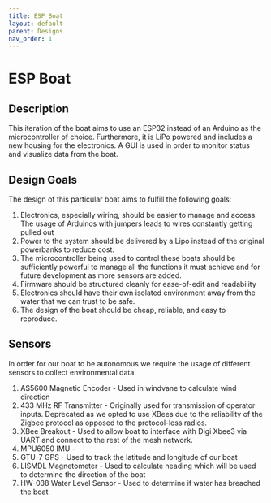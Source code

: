 ```yaml
---
title: ESP Boat
layout: default
parent: Designs
nav_order: 1
---
```


# ESP Boat

## Description
This iteration of the boat aims to use an ESP32 instead of an Arduino as 
the microcontroller of choice. Furthermore, it is LiPo powered and includes a 
new housing for the electronics. A GUI is used in order to monitor status and visualize
data from the boat. 


## Design Goals 
The design of this particular boat aims to fulfill the following goals:
1. Electronics, especially wiring, should be easier to manage and access. The usage 
of Arduinos with jumpers leads to wires constantly getting pulled out 
2. Power to the system should be delivered by a Lipo instead of the original powerbanks 
to reduce cost. 
3. The microcontroller being used to control these boats should be sufficiently powerful
to manage all the functions it must achieve and for future development as more sensors
are added. 
4. Firmware should be structured cleanly for ease-of-edit and readability 
5. Electronics should have their own isolated environment away from the water that we can 
trust to be safe. 
6. The design of the boat should be cheap, reliable, and easy to reproduce. 

## Sensors
In order for our boat to be autonomous we require the usage of different sensors to 
collect environmental data. 
1. AS5600 Magnetic Encoder - Used in windvane to calculate wind direction 
2. 433 MHz RF Transmitter - Originally used for transmission of operator inputs. 
Deprecated as we opted to use XBees due to the reliability of the Zigbee protocol
as opposed to the protocol-less radios. 
3. XBee Breakout - Used to allow boat to interface with Digi Xbee3 via UART and 
connect to the rest of the mesh network. 
4. MPU6050 IMU - 
5. GTU-7 GPS - Used to track the latitude and longitude of our boat 
6. LISMDL Magnetometer - Used to calculate heading which will be used to determine 
the direction of the boat
7. HW-038 Water Level Sensor - Used to determine if water has breached the boat 



<!-- This is a *bare-minimum* template to create a Jekyll site that uses the [Just the Docs] theme. You can easily set the created site to be published on [GitHub Pages] – the [README] file explains how to do that, along with other details.

If [Jekyll] is installed on your computer, you can also build and preview the created site *locally*. This lets you test changes before committing them, and avoids waiting for GitHub Pages.[^1] And you will be able to deploy your local build to a different platform than GitHub Pages.

More specifically, the created site:

- uses a gem-based approach, i.e. uses a `Gemfile` and loads the `just-the-docs` gem
- uses the [GitHub Pages / Actions workflow] to build and publish the site on GitHub Pages

Other than that, you're free to customize sites that you create with this template, however you like. You can easily change the versions of `just-the-docs` and Jekyll it uses, as well as adding further plugins.

[Browse our documentation][Just the Docs] to learn more about how to use this theme.

To get started with creating a site, simply:

1. click "[use this template]" to create a GitHub repository
2. go to Settings > Pages > Build and deployment > Source, and select GitHub Actions

If you want to maintain your docs in the `docs` directory of an existing project repo, see [Hosting your docs from an existing project repo](https://github.com/just-the-docs/just-the-docs-template/blob/main/README.md#hosting-your-docs-from-an-existing-project-repo) in the template README.

----

[^1]: [It can take up to 10 minutes for changes to your site to publish after you push the changes to GitHub](https://docs.github.com/en/pages/setting-up-a-github-pages-site-with-jekyll/creating-a-github-pages-site-with-jekyll#creating-your-site).

[Just the Docs]: https://just-the-docs.github.io/just-the-docs/
[GitHub Pages]: https://docs.github.com/en/pages
[README]: https://github.com/just-the-docs/just-the-docs-template/blob/main/README.md
[Jekyll]: https://jekyllrb.com
[GitHub Pages / Actions workflow]: https://github.blog/changelog/2022-07-27-github-pages-custom-github-actions-workflows-beta/
[use this template]: https://github.com/just-the-docs/just-the-docs-template/generate -->

